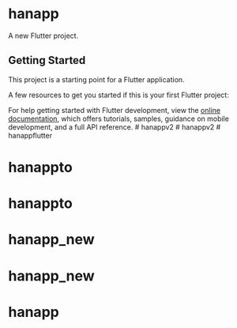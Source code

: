 # hanapp

A new Flutter project.

## Getting Started

This project is a starting point for a Flutter application.

A few resources to get you started if this is your first Flutter project:

For help getting started with Flutter development, view the
[online documentation](https://docs.flutter.dev/), which offers tutorials,
samples, guidance on mobile development, and a full API reference.
#   h a n a p p v 2 
 
 #   h a n a p p v 2 
 
 #   h a n a p p f l u t t e r 
 
 
# hanappto
# hanappto
# hanapp_new
# hanapp_new
# hanapp
